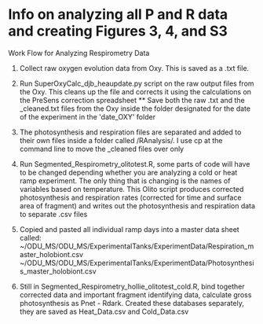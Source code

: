 # Info on analyzing all P and R data and creating Figures 3, 4, and S3

Work Flow for Analyzing Respirometry Data

1. Collect raw oxygen evolution data from Oxy. This is saved as a .txt file. 

2. Run SuperOxyCalc_djb_heaupdate.py script on the raw output files from the Oxy. This cleans up the file and corrects it using the calculations on the PreSens correction spreadsheet
** Save both the raw .txt and the _cleaned.txt files from the Oxy inside the folder designated for the date of the experiment in the 'date_OXY' folder

3. The photosynthesis and respiration files are separated and added to their own files inside a folder called /RAnalysis/. I use cp at the command line to move the _cleaned files over only

4. Run Segmented_Respirometry_olitotest.R, some parts of code will have to be changed depending whether you are analyzing a cold or heat ramp experiment. The only thing that is changing is the names of variables based on temperature. This Olito script produces corrected photosynthesis and respiration rates (corrected for time and surface area of fragment) and writes out the photosynthesis and respiration data to separate .csv files

5. Copied and pasted all individual ramp days into a master data sheet called: 
~/ODU_MS/ODU_MS/ExperimentalTanks/ExperimentData/Respiration_master_holobiont.csv
~/ODU_MS/ODU_MS/ExperimentalTanks/ExperimentData/Photosynthesis_master_holobiont.csv

6. Still in Segmented_Respirometry_hollie_olitotest_cold.R, bind together corrected data and important fragment identifying data, calculate gross photosynthesis as Pnet - Rdark. Created these databases separately, they are saved as Heat_Data.csv and Cold_Data.csv
